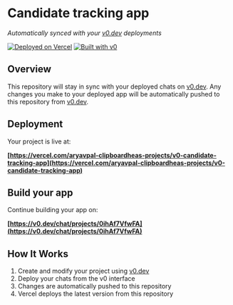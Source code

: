 # Candidate tracking app

*Automatically synced with your [v0.dev](https://v0.dev) deployments*

[![Deployed on Vercel](https://img.shields.io/badge/Deployed%20on-Vercel-black?style=for-the-badge&logo=vercel)](https://vercel.com/aryavpal-clipboardheas-projects/v0-candidate-tracking-app)
[![Built with v0](https://img.shields.io/badge/Built%20with-v0.dev-black?style=for-the-badge)](https://v0.dev/chat/projects/0ihAf7VfwFA)

## Overview

This repository will stay in sync with your deployed chats on [v0.dev](https://v0.dev).
Any changes you make to your deployed app will be automatically pushed to this repository from [v0.dev](https://v0.dev).

## Deployment

Your project is live at:

**[https://vercel.com/aryavpal-clipboardheas-projects/v0-candidate-tracking-app](https://vercel.com/aryavpal-clipboardheas-projects/v0-candidate-tracking-app)**

## Build your app

Continue building your app on:

**[https://v0.dev/chat/projects/0ihAf7VfwFA](https://v0.dev/chat/projects/0ihAf7VfwFA)**

## How It Works

1. Create and modify your project using [v0.dev](https://v0.dev)
2. Deploy your chats from the v0 interface
3. Changes are automatically pushed to this repository
4. Vercel deploys the latest version from this repository